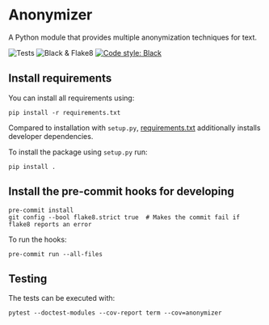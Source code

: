 # Anonymizer

A Python module that provides multiple anonymization techniques for text.

![Tests](https://github.com/openredact/anonymizer/workflows/Tests/badge.svg?branch=master)
![Black & Flake8](https://github.com/openredact/anonymizer/workflows/Format%20and%20Lint/badge.svg?branch=master)
[![Code style: Black](https://img.shields.io/badge/code%20style-black-000000.svg?style=flat-square)](https://github.com/ambv/black)

## Install requirements

You can install all requirements using:

```
pip install -r requirements.txt
```

Compared to installation with `setup.py`, [requirements.txt](requirements.txt) additionally installs developer dependencies.

To install the package using `setup.py` run:

```
pip install .
```

## Install the pre-commit hooks for developing

```
pre-commit install
git config --bool flake8.strict true  # Makes the commit fail if flake8 reports an error
```

To run the hooks:
```
pre-commit run --all-files
```

## Testing

The tests can be executed with:
```
pytest --doctest-modules --cov-report term --cov=anonymizer
```
